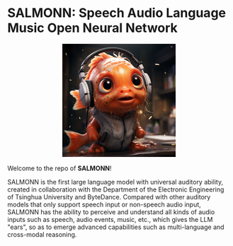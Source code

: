 # SALMONN: Speech Audio Language Music Open Neural Network
<div align=center><img src="resource/salmon.png" height="256px" width="256px"/></div>

Welcome to the repo of **SALMONN**!

SALMONN is the first large language model with universal auditory ability, created in collaboration with the Department of the Electronic Engineering of Tsinghua University and ByteDance. Compared with other auditory models that only support speech input or non-speech audio input, SALMONN has the ability to perceive and understand all kinds of audio inputs such as speech, audio events, music, etc., which gives the LLM "ears", so as to emerge advanced capabilities such as multi-language and cross-modal reasoning.
